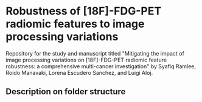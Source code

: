# Robustness of [18F]-FDG-PET radiomic features to image processing variations

Repository for the study and manuscript titled "Mitigating the impact of image processing variations on [18F]-FDG-PET radiomic feature robustness: a comprehensive multi-cancer investigation" by Syafiq Ramlee, Roido Manavaki, Lorena Escudero Sanchez, and Luigi Aloj.


## Description on folder structure



